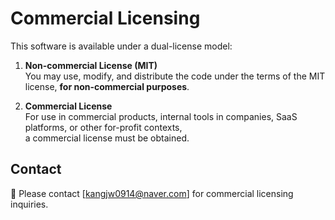 # Commercial Licensing

This software is available under a dual-license model:

1. **Non-commercial License (MIT)**  
   You may use, modify, and distribute the code under the terms of the MIT license, **for non-commercial purposes**.

2. **Commercial License**  
   For use in commercial products, internal tools in companies, SaaS platforms, or other for-profit contexts,  
   a commercial license must be obtained.

## Contact

📧 Please contact [kangjw0914@naver.com] for commercial licensing inquiries.
